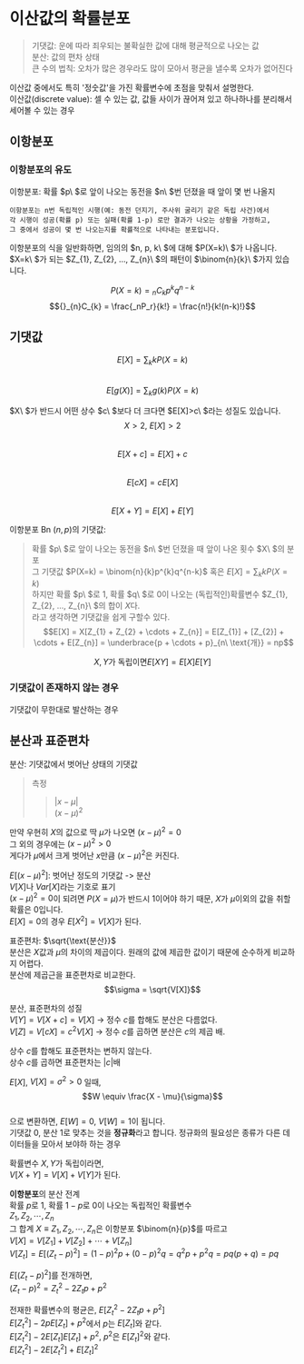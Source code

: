 # 이산값의 확률분포

> 기댓값: 운에 따라 죄우되는 불확실한 값에 대해 평균적으로 나오는 값   
> 분산: 값의 편차 상태   
> 큰 수의 법칙: 오차가 많은 경우라도 많이 모아서 평균을 낼수록 오차가 없어진다


이산값 중에서도 특히 '정숫값'을 가진 확률변수에 초점을 맞춰서 설명한다.   
이산값(discrete value): 셀 수 있는 값, 값들 사이가 끊어져 있고 하나하나를 분리해서 세어볼 수 있는 경우   
   

## 이항분포
### 이항분포의 유도
이항분포: 확률 $p\ $로 앞이 나오는 동전을 $n\ $번 던졌을 때 앞이 몇 번 나올지   
```
이항분포는 n번 독립적인 시행(예: 동전 던지기, 주사위 굴리기 같은 독립 사건)에서
각 시행이 성공(확률 p) 또는 실패(확률 1-p) 로만 결과가 나오는 상황을 가정하고,
그 중에서 성공이 몇 번 나오는지를 확률적으로 나타내는 분포입니다.
```
이항분포의 식을 일반화하면, 임의의 $n, p, k\ $에 대해 $P(X=k)\ $가 나옵니다.   
$X=k\ $가 되는 $Z_{1}, Z_{2}, ..., Z_{n}\ $의 패턴이 $\binom{n}{k}\ $가지 있습니다.


$$P(X=k) = {}_{n}C_{k}p^{k}q^{n-k}$$
$${}_{n}C_{k} = \frac{_nP_r}{k!} = \frac{n!}{k!(n-k)!}$$


## 기댓값
$$E[X]=\sum_{k}kP(X=k)$$   
$$E[g(X)]=\sum_{k}g(k)P(X=k)$$


$X\ $가 반드시 어떤 상수 $c\ $보다 더 크다면 $E[X]>c\ $라는 성질도 있습니다.   
$$X>2,\ E[X]>2$$   
$$E[X + c] = E[X] + c$$   
$$E[cX] = cE[X]$$   
$$E[X + Y] = E[X] + E[Y]$$


이항분포 Bn $(n, p)$의 기댓값:   
> 확률 $p\ $로 앞이 나오는 동전을 $n\ $번 던졌을 때 앞이 나온 횟수 $X\ $의 분포   
> 그 기댓값 $P(X=k) = \binom{n}{k}p^{k}q^{n-k}$ 혹은 $E[X] = \sum_{k}kP(X=k)$  
> 하지만 확률 $p\ $로 1, 확률 $q\ $로 0이 나오는 (독립적인)확률변수 $Z_{1}, Z_{2}, ..., Z_{n}\ $의 합이 $X$다.   
> 라고 생각하면 기댓값을 쉽게 구할수 있다.   
> $$E[X] = X[Z_{1} + Z_{2} + \cdots + Z_{n}] = E[Z_{1}] + [Z_{2}] + \cdots + E[Z_{n}] = \underbrace{p + \cdots + p}_{n\ \text{개}} = np$$   


$$X, Y\text{가 독립이면} E[XY] = E[X]E[Y]$$


### 기댓값이 존재하지 않는 경우
기댓값이 무한대로 발산하는 경우   

## 분산과 표준편차
분산: 기댓값에서 벗어난 상태의 기댓값   
>측정
>>$|x-\mu|$   
>>$(x-\mu)^{2}$

만약 우현히 $X$의 값으로 딱 $\mu$가 나오면 $(x-\mu)^{2}=0$   
그 외의 경우에는 $(x-\mu)^{2}>0$   
게다가 $\mu$에서 크게 벗어난 $x$만큼 $(x-\mu)^{2}$은 커진다.


$E[(x-\mu)^{2}]$: 벗어난 정도의 기댓값 -> 분산   
$V[X]$나 $Var[X]$라는 기호로 표기   
$(x-\mu)^{2}=0$이 되려면 $P(X=\mu)$가 반드시 1이어야 하기 때문, $X$가 $\mu$이외의 값을 취할 확률은 0입니다.   
$E[X]=0$의 경우 $E[X^{2}]=V[X]$가 된다.   

표준편차: $\sqrt{\text{분산}}$   
분산은 $X$값과 $\mu$의 차이의 제곱이다. 원래의 값에 제곱한 값이기 때문에 순수하게 비교하지 어렵다.   
분산에 제곱근을 표준편차로 비교한다.   
$$\sigma = \sqrt{V[X]}$$


분산, 표준편차의 성질   
$V[Y] = V[X+c] = V[X]$ -> 정수 $c$를 합해도 분산은 다름없다.   
$V[Z] = V[cX] = c^{2}V[X]$ -> 정수 $c$를 곱하면 분산은 $c$의 제곱 배.   


상수 $c$를 합해도 표준편차는 변하지 않는다.   
상수 $c$를 곱하면 표준편차는 $|c|$배


$E[X]$, $V[X]=\sigma^{2}>0$ 일때,   
$$W \equiv \frac{X - \mu}{\sigma}$$   
으로 변환하면, $E[W]=0$, $V[W]=1$이 됩니다.   
기댓값 0, 분산 1로 맞추는 것을 **정규화**라고 합니다.
정규화의 필요성은 종류가 다른 데이터들을 모아서 보야하 하는 경우   


확률변수 $X, Y$가 독립이라면,   
$V[X+Y] = V[X] + V[Y]$가 된다.   


**이항분포**의 분산 전계   
확률 $p$로 1, 확률 $1-p$로 0이 나오는 독립적인 확률변수   
$Z_{1}, Z_{2}, \cdots, Z_{n}$   
그 합계 $X \equiv Z_{1}, Z_{2}, \cdots, Z_{n}$은 이항분포 $\binom{n}{p}$를 따르고   
$V[X] = V[Z_{1}] + V[Z_{2}] + \cdots + V[Z_{n}]$   
$V[Z_{t}] = E[(Z_{t}-p)^{2}] = (1-p)^{2}p + (0-p)^{2}q = q^{2}p+p^{2}q = pq(p+q) = pq$


$E[(Z_{t}-p)^{2}]$를 전개하면,   
$(Z_{t}-p)^{2} = {Z_{t}}^{2} -2Z_{t}p + p^{2}$


전재한 확률변수의 평균은, $E[{Z_{t}}^{2} -2Z_{t}p + p^{2}]$   
$E[{Z_{t}}^{2}] -2pE[Z_{t}] + p^{2}$에서 $p$는 $E[Z_{t}]$와 같다.   
$E[{Z_{t}}^{2}] -2E[Z_{t}]E[Z_{t}] + p^{2}$, $p^{2}$은 $E[Z_{t}]^{2}$와 같다.   
$E[{Z_{t}}^{2}] -2E[{Z_{t}}^{2}] + E[Z_{t}]^{2}$   
